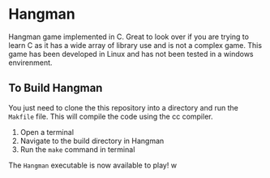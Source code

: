 # Hangman
Hangman game implemented in C. Great to look over if you are trying to learn C as it has a wide array of library use and is not a complex game. This game has been developed in Linux and has not been tested in a windows envirenment.

## To Build Hangman
You just need to clone the this repository into a directory and run the `Makfile` file. This will compile the code using the cc compiler.

1. Open a terminal
2. Navigate to the build directory in Hangman
3. Run the `make` command in terminal

The `Hangman` executable is now available to play! 
w